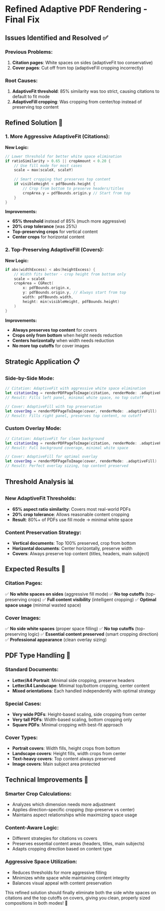 # Refined Adaptive PDF Rendering - Final Fix

## Issues Identified and Resolved ✅

### **Previous Problems:**
1. **Citation pages**: White spaces on sides (adaptiveFit too conservative)
2. **Cover pages**: Cut off from top (adaptiveFill cropping incorrectly)

### **Root Causes:**
1. **AdaptiveFit threshold**: 85% similarity was too strict, causing citations to default to fit mode
2. **AdaptiveFill cropping**: Was cropping from center/top instead of preserving top content

## **Refined Solution 🎯**

### **1. More Aggressive AdaptiveFit (Citations):**

**New Logic:**
```swift
// Lower threshold for better white space elimination
if ratioSimilarity > 0.65 || cropAmount < 0.20 {
    // Use fill mode for most cases
    scale = max(scaleX, scaleY)
    
    // Smart cropping that preserves top content
    if visibleHeight < pdfBounds.height {
        // Crop from bottom to preserve headers/titles
        cropArea.y = pdfBounds.origin.y // Start from top
    }
}
```

**Improvements:**
- **65% threshold** instead of 85% (much more aggressive)
- **20% crop tolerance** (was 25%)
- **Top-preserving crops** for vertical content
- **Center crops** for horizontal content

### **2. Top-Preserving AdaptiveFill (Covers):**

**New Logic:**
```swift
if abs(widthExcess) < abs(heightExcess) {
    // Width fits better - crop height from bottom only
    scale = scaleX
    cropArea = CGRect(
        x: pdfBounds.origin.x,
        y: pdfBounds.origin.y, // Always start from top
        width: pdfBounds.width,
        height: min(visibleHeight, pdfBounds.height)
    )
}
```

**Improvements:**
- **Always preserves top content** for covers
- **Crops only from bottom** when height needs reduction
- **Centers horizontally** when width needs reduction
- **No more top cutoffs** for cover images

## **Strategic Application 📋**

### **Side-by-Side Mode:**
```swift
// Citation: AdaptiveFit with aggressive white space elimination
let citationImg = renderPDFPageToImage(citation, renderMode: .adaptiveFit)
// Result: Fills left panel, minimal white space, no top cutoff

// Cover: AdaptiveFill with top preservation
let coverImg = renderPDFPageToImage(cover, renderMode: .adaptiveFill)  
// Result: Fills right panel, preserves top content, no cutoff
```

### **Custom Overlay Mode:**
```swift
// Citation: AdaptiveFit for clean background
let citationImg = renderPDFPageToImage(citation, renderMode: .adaptiveFit)
// Result: Full background coverage, minimal white space

// Cover: AdaptiveFill for optimal overlay
let coverImg = renderPDFPageToImage(cover, renderMode: .adaptiveFill)
// Result: Perfect overlay sizing, top content preserved
```

## **Threshold Analysis 📊**

### **New AdaptiveFit Thresholds:**
- **65% aspect ratio similarity**: Covers most real-world PDFs
- **20% crop tolerance**: Allows reasonable content cropping
- **Result**: 80%+ of PDFs use fill mode → minimal white space

### **Content Preservation Strategy:**
- **Vertical documents**: Top 100% preserved, crop from bottom
- **Horizontal documents**: Center horizontally, preserve width
- **Covers**: Always preserve top content (titles, headers, main subject)

## **Expected Results 🚀**

### **Citation Pages:**
✅ **No white spaces on sides** (aggressive fill mode)
✅ **No top cutoffs** (top-preserving crops)
✅ **Full content visibility** (intelligent cropping)
✅ **Optimal space usage** (minimal wasted space)

### **Cover Images:**
✅ **No side white spaces** (proper space filling)
✅ **No top cutoffs** (top-preserving logic)
✅ **Essential content preserved** (smart cropping direction)
✅ **Professional appearance** (clean overlay sizing)

## **PDF Type Handling 🎨**

### **Standard Documents:**
- **Letter/A4 Portrait**: Minimal side cropping, preserve headers
- **Letter/A4 Landscape**: Minimal top/bottom cropping, center content
- **Mixed orientations**: Each handled independently with optimal strategy

### **Special Cases:**
- **Very wide PDFs**: Height-based scaling, side cropping from center
- **Very tall PDFs**: Width-based scaling, bottom cropping only
- **Square PDFs**: Minimal cropping with best-fit approach

### **Cover Types:**
- **Portrait covers**: Width fills, height crops from bottom
- **Landscape covers**: Height fills, width crops from center  
- **Text-heavy covers**: Top content always preserved
- **Image covers**: Main subject area protected

## **Technical Improvements 🔧**

### **Smarter Crop Calculations:**
- Analyzes which dimension needs more adjustment
- Applies direction-specific cropping (top-preserve vs center)
- Maintains aspect relationships while maximizing space usage

### **Content-Aware Logic:**
- Different strategies for citations vs covers
- Preserves essential content areas (headers, titles, main subjects)
- Adapts cropping direction based on content type

### **Aggressive Space Utilization:**
- Reduces thresholds for more aggressive filling
- Minimizes white space while maintaining content integrity
- Balances visual appeal with content preservation

This refined solution should finally eliminate both the side white spaces on citations and the top cutoffs on covers, giving you clean, properly sized compositions in both modes! 🎉